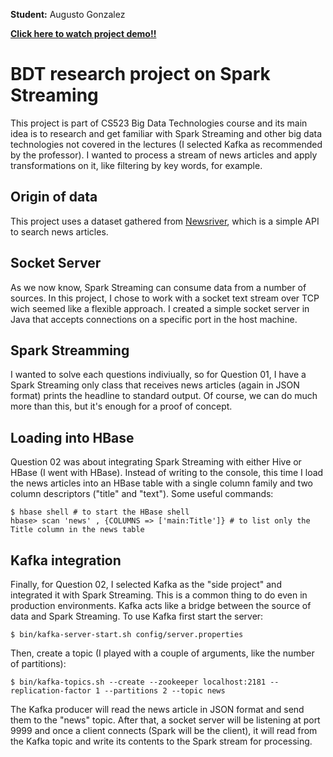 **Student:** Augusto Gonzalez

**[Click here to watch project demo!!](https://web.microsoftstream.com/video/081b4c8a-ccfc-4c16-b93f-a30144329afa)**

# BDT research project on Spark Streaming
This project is part of CS523 Big Data Technologies course and its main idea is to research and get familiar with Spark Streaming and other big data technologies not covered in the lectures (I selected Kafka as recommended by the professor).
I wanted to process a stream of news articles and apply transformations on it, like filtering by key words, for example.

## Origin of data
This project uses a dataset gathered from [Newsriver](https://newsriver.io/), which is a simple API to search news articles.

## Socket Server
As we now know, Spark Streaming can consume data from a number of sources. In this project, I chose to work with a socket text stream over TCP wich seemed like a flexible approach. I created a simple socket server in Java that accepts connections on a specific port in the host machine.

## Spark Streamming
I wanted to solve each questions indiviually, so for Question 01, I have a Spark Streaming only class that receives news articles (again in JSON format) prints the headline to standard output. Of course, we can do much more than this, but it's enough for a proof of concept.

## Loading into HBase
Question 02 was about integrating Spark Streaming with either Hive or HBase (I went with HBase). Instead of writing to the console, this time I load the news articles into an HBase table with a single column family and two column descriptors ("title" and "text").
Some useful commands:
```
$ hbase shell # to start the HBase shell
hbase> scan 'news' , {COLUMNS => ['main:Title']} # to list only the Title column in the news table
```

## Kafka integration
Finally, for Question 02, I selected Kafka as the "side project" and integrated it with Spark Streaming. This is a common thing to do even in production environments. Kafka acts like a bridge between the source of data and Spark Streaming.
To use Kafka first start the server:
```
$ bin/kafka-server-start.sh config/server.properties
```
Then, create a topic (I played with a couple of arguments, like the number of partitions):
```
$ bin/kafka-topics.sh --create --zookeeper localhost:2181 --replication-factor 1 --partitions 2 --topic news
```
The Kafka producer will read the news article in JSON format and send them to the "news" topic. After that, a socket server will be listening at port 9999 and once a client connects (Spark will be the client), it will read from the Kafka topic and write its contents to the Spark stream for processing.
